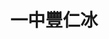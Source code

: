 ---
title: "一中豐仁冰"
description: "一中豐仁冰"
layout: shop
keywords:
  - 美食競賽
  - 台灣美食
  - 美食精選
datePublished: "2025-06-30"
dateModified: "2025-07-03"
city: "台中市"
district: "北區"
address: "台中市北區育才街3巷4-6號"
phone: "0972371659"
geo: "24.148996881217798, 120.68655185208956"
google_map: "https://maps.app.goo.gl/XbpRUoLBX6qc213W6"
footinder: "https://footinder.com.tw/%E5%8F%B0%E4%B8%AD%E5%B8%82%E5%8C%97%E5%8D%80/362057/"
official: "https://www.facebook.com/fengren1946"
award:
  - name: "夜市王"
    year: "2024"
    entries:
      - nightMarket: "一中街夜市"
        food_type: "甜點"
        rank: "第一名"

---